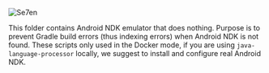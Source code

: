 ![Se7en](https://i.ytimg.com/vi/nhnAnosoyEs/maxresdefault.jpg)

This folder contains Android NDK emulator that does nothing. 
Purpose is to prevent Gradle build errors (thus indexing errors) 
when Android NDK is not found. These scripts only used in the Docker mode, 
if you are using `java-language-processor` locally, we suggest to install and configure 
real Android NDK.